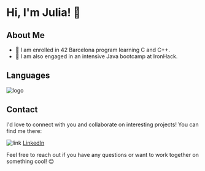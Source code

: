 # Hi, I'm Julia! 👋

## About Me

- 🌱 I am enrolled in 42 Barcelona program learning C and C++.
- 🚀 I am also engaged in an intensive Java bootcamp at IronHack.


## Languages

![logo](https://github.com/JuliaORS/JuliaORS/assets/128370372/801a029b-5f00-48b3-b277-751756eb6632)

## Contact

I'd love to connect with you and collaborate on interesting projects! You can find me there:

![link](https://github.com/JuliaORS/JuliaORS/assets/128370372/899131af-5785-4018-9463-6ab0c3115f76)  [LinkedIn](https://www.linkedin.com/in/julia-olle-347b99138/)


Feel free to reach out if you have any questions or want to work together on something cool! 😊
